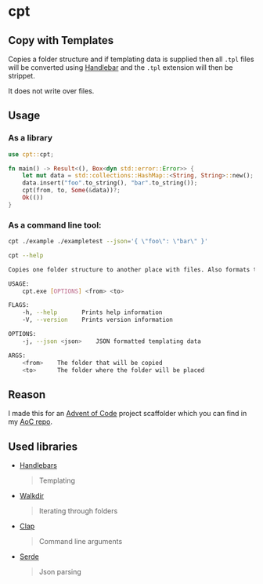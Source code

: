 # cpt

## Copy with Templates

Copies a folder structure and if templating data is supplied then all `.tpl` files will be converted using [Handlebar]() and the `.tpl` extension will then be strippet.

It does not write over files.

## Usage

### As a library

```rust
use cpt::cpt;

fn main() -> Result<(), Box<dyn std::error::Error>> {
	let mut data = std::collections::HashMap::<String, String>::new();
	data.insert("foo".to_string(), "bar".to_string());
	cpt(from, to, Some(&data))?;
	Ok(())
}
```

### As a command line tool:

```bash
cpt ./example ./exampletest --json='{ \"foo\": \"bar\" }'
```

```bash
cpt --help

Copies one folder structure to another place with files. Also formats templates!

USAGE:
    cpt.exe [OPTIONS] <from> <to>

FLAGS:
    -h, --help       Prints help information
    -V, --version    Prints version information

OPTIONS:
    -j, --json <json>    JSON formatted templating data

ARGS:
    <from>    The folder that will be copied
    <to>      The folder where the folder will be placed
```

## Reason

I made this for an [Advent of Code](https://www.adventofcode.com) project scaffolder which you can find in my [AoC repo](https://github.com/AlexAegis/advent-of-code).

## Used libraries

-   [Handlebars](https://github.com/sunng87/handlebars-rust)
    > Templating
-   [Walkdir](https://github.com/BurntSushi/walkdir)
    > Iterating through folders
-   [Clap](https://github.com/clap-rs/clap)
    > Command line arguments
-   [Serde](https://github.com/serde-rs/serde)
    > Json parsing
